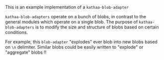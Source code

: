 This is an example implementation of a `kathaa-blob-adapter`   

`kathaa-blob-adapters` operate on a bunch of blobs, in contrast to the general modules which operate on a single blob. The purpose of `kathaa-blob-adapters` is to modify the size and structure of blobs based on certain conditions.   

For example, this `blob-adapter` "explodes" ever blob into new blobs based on `\n` delimiter.  Similar blobs could be easily written to "explode" or "aggregate" blobs !!
 